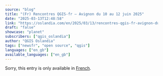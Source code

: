 ```yaml
---
source: "blog"
title: "(Fr) Rencontres QGIS-fr – Avignon du 10 au 12 juin 2025"
date: "2025-03-13T12:48:58"
link: "https://oslandia.com/en/2025/03/13/rencontres-qgis-fr-avignon-du-10-au-12-juin-2025/"
draft: "false"
showcase: "planet"
subscribers: ["qgis_oslandia"]
author: "QGIS Oslandia"
tags: ["newsfr", "open source", "qgis"]
languages: ["en_gb"]
available_languages: ["en_gb"]
---
```


<p class="qtranxs-available-languages-message qtranxs-available-languages-message-en">Sorry, this entry is only available in <a class="qtranxs-available-language-link qtranxs-available-language-link-fr" href="https://oslandia.com/fr/tag/qgis-en/feed/atom/" title="Fr">French</a>.</p>
